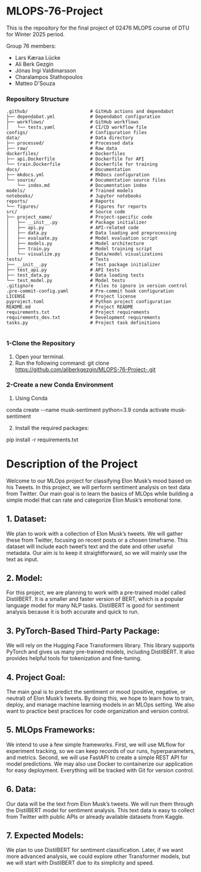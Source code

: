 # MLOPS-76-Project
This is the repository for the final project of 02476 MLOPS course of DTU for Winter 2025 period.

Group 76 members:
- Lars Kæraa Lücke
- Ali Berk Gezgin
- Jónas Ingi Valdimarsson
- Charalampos Stathopoulos
- Matteo D'Souza

### **Repository Structure**

```
.github/                       # GitHub actions and dependabot
├── dependabot.yml             # Dependabot configuration
├── workflows/                 # GitHub workflows
│   └── tests.yaml             # CI/CD workflow file
configs/                       # Configuration files
data/                          # Data directory
├── processed/                 # Processed data
├── raw/                       # Raw data
dockerfiles/                   # Dockerfiles
├── api.Dockerfile             # Dockerfile for API
└── train.Dockerfile           # Dockerfile for training
docs/                          # Documentation
├── mkdocs.yml                 # MkDocs configuration
└── source/                    # Documentation source files
    └── index.md               # Documentation index
models/                        # Trained models
notebooks/                     # Jupyter notebooks
reports/                       # Reports
└── figures/                   # Figures for reports
src/                           # Source code
├── project_name/              # Project-specific code
│   ├── __init__.py            # Package initializer
│   ├── api.py                 # API-related code
│   ├── data.py                # Data loading and preprocessing
│   ├── evaluate.py            # Model evaluation script
│   ├── models.py              # Model architecture
│   ├── train.py               # Model training script
│   └── visualize.py           # Data/model visualizations
tests/                         # Tests
├── __init__.py                # Test package initializer
├── test_api.py                # API tests
├── test_data.py               # Data loading tests
└── test_model.py              # Model tests
.gitignore                     # Files to ignore in version control
.pre-commit-config.yaml        # Pre-commit hook configuration
LICENSE                        # Project license
pyproject.toml                 # Python project configuration
README.md                      # Project README
requirements.txt               # Project requirements
requirements_dev.txt           # Development requirements
tasks.py                       # Project task definitions


```

### **1-Clone the Repository**
1. Open your terminal.
2. Run the following command:
   git clone https://github.com/aliberkgezgin/MLOPS-76-Project-.git

### **2-Create a new Conda Environment**
1. Using Conda

conda create --name musk-sentiment python=3.9
conda activate musk-sentiment

2. Install the required packages:

pip install -r requirements.txt

# **Description of the Project**

Welcome to our MLOps project for classifying Elon Musk’s mood based on his Tweets. In this project, we will perform sentiment analysis on text data from Twitter. Our main goal is to learn the basics of MLOps while building a simple model that can rate and categorize Elon Musk’s emotional tone.

## **1. Dataset:**

We plan to work with a collection of Elon Musk’s tweets. We will gather these from Twitter, focusing on recent posts or a chosen timeframe. This dataset will include each tweet’s text and the date and other useful metadata. Our aim is to keep it straightforward, so we will mainly use the text as input.

## **2. Model:**

For this project, we are planning to work with a pre-trained model called DistilBERT. It is a smaller and faster version of BERT, which is a popular language model for many NLP tasks. DistilBERT is good for sentiment analysis because it is both accurate and quick to run.

## **3. PyTorch-Based Third-Party Package:**

We will rely on the Hugging Face Transformers library. This library supports PyTorch and gives us many pre-trained models, including DistilBERT. It also provides helpful tools for tokenization and fine-tuning.

## **4. Project Goal:**

The main goal is to predict the sentiment or mood (positive, negative, or neutral) of Elon Musk’s tweets. By doing this, we hope to learn how to train, deploy, and manage machine learning models in an MLOps setting. We also want to practice best practices for code organization and version control.

## **5. MLOps Frameworks:**

We intend to use a few simple frameworks. First, we will use MLflow for experiment tracking, so we can keep records of our runs, hyperparameters, and metrics. Second, we will use FastAPI to create a simple REST API for model predictions. We may also use Docker to containerize our application for easy deployment. Everything will be tracked with Git for version control.

## **6. Data:**

Our data will be the text from Elon Musk’s tweets. We will run them through the DistilBERT model for sentiment analysis. This text data is easy to collect from Twitter with public APIs or already available datasets from Kaggle.

## **7. Expected Models:**

We plan to use DistilBERT for sentiment classification. Later, if we want more advanced analysis, we could explore other Transformer models, but we will start with DistilBERT due to its simplicity and speed.
